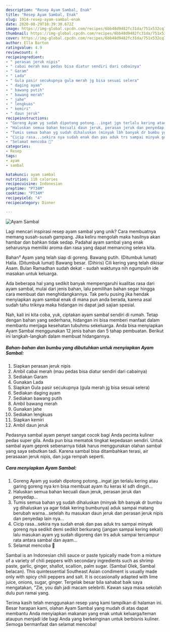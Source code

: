 ```yaml
---
description: "Resep Ayam Sambal, Enak"
title: "Resep Ayam Sambal, Enak"
slug: 1914-resep-ayam-sambal-enak
date: 2020-08-29T10:39:30.672Z
image: https://img-global.cpcdn.com/recipes/6bb48d9482fc31da/751x532cq70/ayam-sambal-foto-resep-utama.jpg
thumbnail: https://img-global.cpcdn.com/recipes/6bb48d9482fc31da/751x532cq70/ayam-sambal-foto-resep-utama.jpg
cover: https://img-global.cpcdn.com/recipes/6bb48d9482fc31da/751x532cq70/ayam-sambal-foto-resep-utama.jpg
author: Ella Barton
ratingvalue: 4.9
reviewcount: 4
recipeingredient:
- " perasan jeruk nipis"
- " cabai merah mau pedas bisa diatur sendiri dari cabainya"
- " Garam"
- " Lada"
- " Gula pasir secukupnya gula merah jg bisa sesuai selera"
- " daging ayam"
- " bawang putih"
- " bawang merah"
- " jahe"
- " lengkuas"
- " kemiri"
- " daun jeruk"
recipeinstructions:
- "Goreng Ayam yg sudah dipotong potong...ingat jgn terlalu kering atau garing goreng nya krn bisa membuat ayam itu keras kl sdh dingin..."
- "Haluskan semua bahan kecuali daun jeruk, perasan jeruk dan penyedap..."
- "Tumis semua bahan yg sudah dihaluskan (minyak lbh banyak dr bumbu yg dihaluskan ya agar tidak kering bumbunya) aduk sampai matang berubah warna...setelah itu masukan daun jeruk dan perasan jeruk nipis dan penyedap lain nya..."
- "Cicip rasa...sekira nya sudah enak dan pas aduk trs sampai minyak goreng nya sedikit demi sedikit berkurang (jangan sampai kering sekali) lalu masukan ayam yg sudah digoreng dan trs aduk sampai tercampur rata antara sambal dan ayam..."
- "Selamat mencoba 🤗"
categories:
- Resep
tags:
- ayam
- sambal

katakunci: ayam sambal 
nutrition: 118 calories
recipecuisine: Indonesian
preptime: "PT34M"
cooktime: "PT34M"
recipeyield: "4"
recipecategory: Dinner

---
```



![Ayam Sambal](https://img-global.cpcdn.com/recipes/6bb48d9482fc31da/751x532cq70/ayam-sambal-foto-resep-utama.jpg)

Lagi mencari inspirasi resep ayam sambal yang unik? Cara membuatnya memang susah-susah gampang. Jika keliru mengolah maka hasilnya akan hambar dan bahkan tidak sedap. Padahal ayam sambal yang enak seharusnya memiliki aroma dan rasa yang dapat memancing selera kita.

Bahan² Ayam yang telah siap di goreng. Bawang putih. (Ditumbuk lumat) Halia. (Ditumbuk lumat) Bawang besar. (Dihiris) Cili kering yang telah dikisar Asam. Bulan Ramadhan sudah dekat - sudah waktunya nih ngumpulin ide masakan untuk keluarga.

Ada beberapa hal yang sedikit banyak mempengaruhi kualitas rasa dari ayam sambal, mulai dari jenis bahan, lalu pemilihan bahan segar hingga cara membuat dan menghidangkannya. Tak perlu pusing jika hendak menyiapkan ayam sambal enak di mana pun anda berada, karena asal sudah tahu triknya maka hidangan ini dapat jadi sajian spesial.


Nah, kali ini kita coba, yuk, ciptakan ayam sambal sendiri di rumah. Tetap dengan bahan yang sederhana, hidangan ini bisa memberi manfaat dalam membantu menjaga kesehatan tubuhmu sekeluarga. Anda bisa menyiapkan Ayam Sambal menggunakan 12 jenis bahan dan 5 tahap pembuatan. Berikut ini langkah-langkah dalam membuat hidangannya.

<!--inarticleads1-->

##### Bahan-bahan dan bumbu yang dibutuhkan untuk menyiapkan Ayam Sambal:

1. Siapkan  perasan jeruk nipis
1. Ambil  cabai merah (mau pedas bisa diatur sendiri dari cabainya)
1. Sediakan  Garam
1. Gunakan  Lada
1. Siapkan  Gula pasir secukupnya (gula merah jg bisa sesuai selera)
1. Sediakan  daging ayam
1. Sediakan  bawang putih
1. Ambil  bawang merah
1. Gunakan  jahe
1. Sediakan  lengkuas
1. Siapkan  kemiri
1. Ambil  daun jeruk


Pedasnya sambal ayam penyet sangat cocok bagi Anda pecinta kuliner pedas super gila. Anda pun bisa mematok tingkat kepedasan sendiri. Untuk sambal ayam geprek sebenarnya tidak harus menggunakan olahan sambal yang saya sebutkan tadi. Karena sambal bisa ditambahkan terasi, air perasaaan jeruk nipis, dan juga rempah seperti. 

<!--inarticleads2-->

##### Cara menyiapkan Ayam Sambal:

1. Goreng Ayam yg sudah dipotong potong...ingat jgn terlalu kering atau garing goreng nya krn bisa membuat ayam itu keras kl sdh dingin...
1. Haluskan semua bahan kecuali daun jeruk, perasan jeruk dan penyedap...
1. Tumis semua bahan yg sudah dihaluskan (minyak lbh banyak dr bumbu yg dihaluskan ya agar tidak kering bumbunya) aduk sampai matang berubah warna...setelah itu masukan daun jeruk dan perasan jeruk nipis dan penyedap lain nya...
1. Cicip rasa...sekira nya sudah enak dan pas aduk trs sampai minyak goreng nya sedikit demi sedikit berkurang (jangan sampai kering sekali) lalu masukan ayam yg sudah digoreng dan trs aduk sampai tercampur rata antara sambal dan ayam...
1. Selamat mencoba 🤗


Sambal is an Indonesian chili sauce or paste typically made from a mixture of a variety of chili peppers with secondary ingredients such as shrimp paste, garlic, ginger, shallot, scallion, palm sugar. (Sambal Olek, Sambal belacan). This quintessential Southeast Asian condiment is usually made only with spicy chili peppers and salt. It is occasionally adapted with lime juice, onions, sugar, ginger. Tergelak besar bila sahabat baik saya mengatakan, &#34;Zie, you dah jadi macam selebriti. Kawan saya masa sekolah dulu pun ramai yang. 

Terima kasih telah menggunakan resep yang kami tampilkan di halaman ini. Besar harapan kami, olahan Ayam Sambal yang mudah di atas dapat membantu Anda menyiapkan makanan yang enak untuk keluarga/teman ataupun menjadi ide bagi Anda yang berkeinginan untuk berbisnis kuliner. Semoga bermanfaat dan selamat mencoba!

